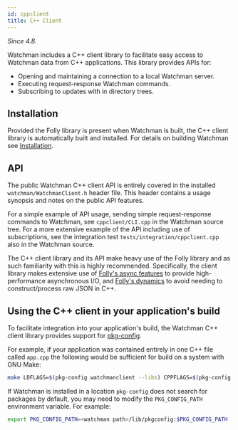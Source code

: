 ```yaml
---
id: cppclient
title: C++ Client
---
```


_Since 4.8._

Watchman includes a C++ client library to facilitate easy access to Watchman
data from C++ applications. This library provides APIs for:

- Opening and maintaining a connection to a local Watchman server.
- Executing request-response Watchman commands.
- Subscribing to updates with in directory trees.

## Installation

Provided the Folly library is present when Watchman is built, the C++ client
library is automatically built and installed. For details on building Watchman
see [Installation](install).

## API

The public Watchman C++ client API is entirely covered in the installed
`watchman/WatchmanClient.h` header file. This header contains a usage synopsis
and notes on the public API features.

For a simple example of API usage, sending simple request-response commands to
Watchman, see `cppclient/CLI.cpp` in the Watchman source tree. For a more
extensive example of the API including use of subscriptions, see the
integration test `tests/integration/cppclient.cpp` also in the Watchman
source.

The C++ client library and its API make heavy use of the Folly library and as
such familiarity with this is highly recommended. Specifically, the client
library makes extensive use of
[Folly's async features](https://github.com/facebook/folly/blob/master/folly/io/async/README.md)
to provide high-performance asynchronous I/O, and
[Folly's dynamics](https://github.com/facebook/folly/blob/master/folly/docs/Dynamic.md)
to avoid needing to construct/process raw JSON in C++.

## Using the C++ client in your application's build

To facilitate integration into your application's build, the Watchman C++
client library provides support for
[pkg-config](https://www.freedesktop.org/wiki/Software/pkg-config/).

For example, if your application was contained entirely in one C++ file called
`app.cpp` the following would be sufficient for build on a system with GNU
Make:

```bash
make LDFLAGS=$(pkg-config watchmanclient --libs) CPPFLAGS=$(pkg-config watchmanclient --cflags) app

```

If Watchman is installed in a location `pkg-config` does not search for
packages by default, you may need to modify the `PKG_CONFIG_PATH` environment
variable. For example:

```bash
export PKG_CONFIG_PATH=<watchman path>/lib/pkgconfig:$PKG_CONFIG_PATH
```
